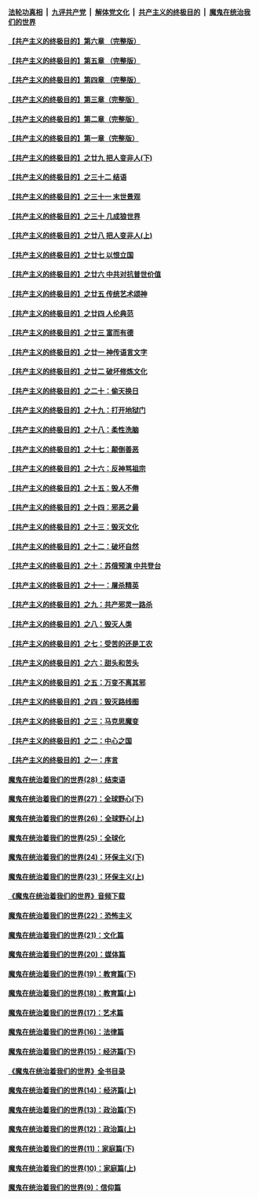 

####  [法轮功真相](../../../../basic/blob/master/README.md?t=04100801) &nbsp;|&nbsp; [九评共产党](../../../../9ping.md/blob/master/README.md?t=04100801) &nbsp;|&nbsp; [解体党文化](../../../../jtdwh.md/blob/master/README.md?t=04100801)  &nbsp;|&nbsp; [共产主义的终极目的](../../../../gczydzjmd.md/blob/master/README.md?t=04100801) &nbsp;|&nbsp; [魔鬼在统治我们的世界](../../../../mgztzwmdsj.md/blob/master/README.md?t=04100801) 

#### [【共产主义的终极目的】第六章 （完整版）](../pages/nsc422/n11428913.md?t=04100801) 

#### [【共产主义的终极目的】第五章 （完整版）](../pages/nsc422/n11428912.md?t=04100801) 

#### [【共产主义的终极目的】第四章 （完整版）](../pages/nsc422/n11428907.md?t=04100801) 

#### [【共产主义的终极目的】第三章（完整版）](../pages/nsc422/n11428848.md?t=04100801) 

#### [【共产主义的终极目的】第二章（完整版）](../pages/nsc422/n11428831.md?t=04100801) 

#### [【共产主义的终极目的】第一章（完整版）](../pages/nsc422/n11417651.md?t=04100801) 

#### [【共产主义的终极目的】之廿九 把人变非人(下)](../pages/nsc422/n11344140.md?t=04100801) 

#### [【共产主义的终极目的】之三十二 结语](../pages/nsc422/n11360535.md?t=04100801) 

#### [【共产主义的终极目的】之三十一 末世景观](../pages/nsc422/n11351129.md?t=04100801) 

#### [【共产主义的终极目的】之三十 几成狼世界](../pages/nsc422/n11348280.md?t=04100801) 

#### [【共产主义的终极目的】之廿八 把人变非人(上)](../pages/nsc422/n11340492.md?t=04100801) 

#### [【共产主义的终极目的】之廿七 以恨立国](../pages/nsc422/n11336944.md?t=04100801) 

#### [【共产主义的终极目的】之廿六 中共对抗普世价值](../pages/nsc422/n11324785.md?t=04100801) 

#### [【共产主义的终极目的】之廿五 传统艺术颂神](../pages/nsc422/n11296396.md?t=04100801) 

#### [【共产主义的终极目的】之廿四 人伦典范](../pages/nsc422/n11296397.md?t=04100801) 

#### [【共产主义的终极目的】之廿三 富而有德](../pages/nsc422/n11283598.md?t=04100801) 

#### [【共产主义的终极目的】之廿一 神传语言文字](../pages/nsc422/n11263265.md?t=04100801) 

#### [【共产主义的终极目的】之廿二 破坏修炼文化](../pages/nsc422/n11245728.md?t=04100801) 

#### [【共产主义的终极目的】之二十：偷天换日](../pages/nsc422/n11238846.md?t=04100801) 

#### [【共产主义的终极目的】之十九：打开地狱门](../pages/nsc422/n11206376.md?t=04100801) 

#### [【共产主义的终极目的】之十八：柔性洗脑](../pages/nsc422/n11199994.md?t=04100801) 

#### [【共产主义的终极目的】之十七：颠倒善恶](../pages/nsc422/n11179782.md?t=04100801) 

#### [【共产主义的终极目的】之十六：反神骂祖宗](../pages/nsc422/n11166798.md?t=04100801) 

#### [【共产主义的终极目的】之十五：毁人不倦](../pages/nsc422/n11166792.md?t=04100801) 

#### [【共产主义的终极目的】之十四：邪恶之最](../pages/nsc422/n11150249.md?t=04100801) 

#### [【共产主义的终极目的】之十三：毁灭文化](../pages/nsc422/n11135227.md?t=04100801) 

#### [【共产主义的终极目的】之十二：破坏自然](../pages/nsc422/n11135214.md?t=04100801) 

#### [【共产主义的终极目的】之十：苏俄预演 中共登台](../pages/nsc422/n11118424.md?t=04100801) 

#### [【共产主义的终极目的】之十一：屠杀精英](../pages/nsc422/n11118442.md?t=04100801) 

#### [【共产主义的终极目的】之九：共产邪灵一路杀](../pages/nsc422/n11114139.md?t=04100801) 

#### [【共产主义的终极目的】之八：毁灭人类](../pages/nsc422/n11108503.md?t=04100801) 

#### [【共产主义的终极目的】之七：受苦的还是工农](../pages/nsc422/n11101809.md?t=04100801) 

#### [【共产主义的终极目的】之六：甜头和苦头](../pages/nsc422/n11096971.md?t=04100801) 

#### [【共产主义的终极目的】之五：万变不离其邪](../pages/nsc422/n11091285.md?t=04100801) 

#### [【共产主义的终极目的】之四：毁灭路线图](../pages/nsc422/n11086284.md?t=04100801) 

#### [【共产主义的终极目的】之三：马克思魔变](../pages/nsc422/n11061941.md?t=04100801) 

#### [【共产主义的终极目的】之二：中心之国](../pages/nsc422/n11047728.md?t=04100801) 

#### [【共产主义的终极目的】之一：序言](../pages/nsc422/n11086077.md?t=04100801) 

#### [魔鬼在统治着我们的世界(28)：结束语](../pages/nsc422/n10936246.md?t=04100801) 

#### [魔鬼在统治着我们的世界(27)：全球野心(下)](../pages/nsc422/n10928319.md?t=04100801) 

#### [魔鬼在统治着我们的世界(26)：全球野心(上)](../pages/nsc422/n10900318.md?t=04100801) 

#### [魔鬼在统治着我们的世界(25)：全球化](../pages/nsc422/n10788205.md?t=04100801) 

#### [魔鬼在统治着我们的世界(24)：环保主义(下)](../pages/nsc422/n10695307.md?t=04100801) 

#### [魔鬼在统治着我们的世界(23)：环保主义(上)](../pages/nsc422/n10688613.md?t=04100801) 

#### [《魔鬼在统治着我们的世界》音频下载](../pages/nsc422/n10635553.md?t=04100801) 

#### [魔鬼在统治着我们的世界(22)：恐怖主义](../pages/nsc422/n10614727.md?t=04100801) 

#### [魔鬼在统治着我们的世界(21)：文化篇](../pages/nsc422/n10597706.md?t=04100801) 

#### [魔鬼在统治着我们的世界(20)：媒体篇](../pages/nsc422/n10586579.md?t=04100801) 

#### [魔鬼在统治着我们的世界(19)：教育篇(下)](../pages/nsc422/n10564808.md?t=04100801) 

#### [魔鬼在统治着我们的世界(18)：教育篇(上)](../pages/nsc422/n10526970.md?t=04100801) 

#### [魔鬼在统治着我们的世界(17)：艺术篇](../pages/nsc422/n10499093.md?t=04100801) 

#### [魔鬼在统治着我们的世界(16)：法律篇](../pages/nsc422/n10485969.md?t=04100801) 

#### [魔鬼在统治着我们的世界(15)：经济篇(下)](../pages/nsc422/n10469975.md?t=04100801) 

#### [《魔鬼在统治着我们的世界》全书目录](../pages/nsc422/n10464261.md?t=04100801) 

#### [魔鬼在统治着我们的世界(14)：经济篇(上)](../pages/nsc422/n10457370.md?t=04100801) 

#### [魔鬼在统治着我们的世界(13)：政治篇(下)](../pages/nsc422/n10448270.md?t=04100801) 

#### [魔鬼在统治着我们的世界(12)：政治篇(上)](../pages/nsc422/n10444576.md?t=04100801) 

#### [魔鬼在统治着我们的世界(11)：家庭篇(下)](../pages/nsc422/n10440961.md?t=04100801) 

#### [魔鬼在统治着我们的世界(10)：家庭篇(上)](../pages/nsc422/n10435448.md?t=04100801) 

#### [魔鬼在统治着我们的世界(9)：信仰篇](../pages/nsc422/n10432159.md?t=04100801) 

